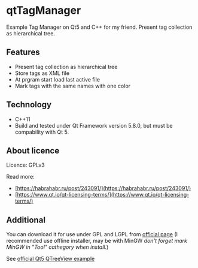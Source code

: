 # qtTagManager
Example Tag Manager on Qt5 and C++ for my friend.
Present tag collection as hierarchical tree.

## Features
-  Present tag collection as hierarchical tree  
-  Store tags as XML file  
-  At prgram start load last active file  
-  Mark tags with the same names with one color  

## Technology
-  C++11  
-  Build and tested under Qt Framework version 5.8.0, but must be compability with Qt 5.  

## About licence
Licence: GPLv3  

Read more:  
-  [https://habrahabr.ru/post/243091/](https://habrahabr.ru/post/243091/)  
-  [https://www.qt.io/qt-licensing-terms/](https://www.qt.io/qt-licensing-terms/)  

## Additional
You can download it for use under GPL and LGPL from [official page](https://www.qt.io/download-open-source/#section-2) (I recommended use offline installer, may be with MinGW *don't forget mark MinGW in "Tool" cathegory when install*.)  

See [official Qt5 QTreeView example](http://doc.qt.io/qt-5/qtwidgets-itemviews-simpletreemodel-example.html)  
